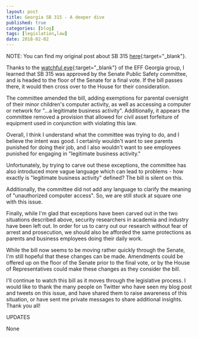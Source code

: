 ```yaml
---
layout: post
title: Georgia SB 315 - A deeper dive
published: true
categories: [blog]
tags: [legislation,law]
date: 2018-02-02
---
```


NOTE:  You can find my original post about SB 315 [here](https://secprofgreen.github.io/Georgia-SB315-Quick-Analysis/){:target="_blank"}.

Thanks to the [watchful eye](https://www.ef-georgia.org/index.php/action-alerts/8-georgia-sb-315-the-computer-intrusion-bill.html){:target="_blank"} of the EFF Georgia group, I learned that SB 315 was approved by the Senate Public Safety committee, and is headed to the floor of the Senate for a final vote.  If the bill passes there, it would then cross over to the House for their consideration.

The committee amended the bill, adding exemptions for parental oversight of their minor children's computer activity, as well as accessing a computer or network for "...a legitimate business activity".  Additionally, it appears the committee removed a provision that allowed for civil asset forfeiture of equipment used in conjunction with violating this law.

Overall, I think I understand what the committee was trying to do, and I believe the intent was good.  I certainly wouldn't want to see parents punished for doing their job, and I also wouldn't want to see employees punished for engaging in "legitimate business activity."

Unfortunately, by trying to carve out these exceptions, the committee has also introduced more vague language which can lead to problems - how exactly is "legitimate business activity" defined?  The bill is silent on this.

Additionally, the committee did not add any language to clarify the meaning of "unauthorized computer access".  So, we are still stuck at square one with this issue.

Finally, while I'm glad that exceptions have been carved out in the two situations described above, security researchers in academia and industry have been left out.  In order for us to carry out our research without fear of arrest and prosecution, we should also be afforded the same protections as parents and business employees doing their daily work.

While the bill now seems to be moving rather quickly through the Senate, I'm still hopeful that these changes can be made.  Amendments could be offered up on the floor of the Senate prior to the final vote, or by the House of Representatives could make these changes as they consider the bill.

I'll continue to watch this bill as it moves through the legislative process.  I would like to thank the many people on Twitter who have seen my blog post and tweets on this issue, and have shared them to raise awareness of this situation, or have sent me private messages to share additional insights.  Thank you all!  

<div class="postrevised">
UPDATES
<p>None</p>
</div>
